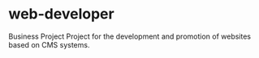 # web-developer
 Business Project
Project for the development and promotion of websites based on CMS systems.